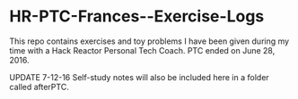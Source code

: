 # HR-PTC-Frances--Exercise-Logs
This repo contains exercises and toy problems I have been given during my time with a Hack Reactor Personal Tech Coach.
PTC ended on June 28, 2016.

UPDATE 7-12-16
Self-study notes will also be included here in a folder called afterPTC.
